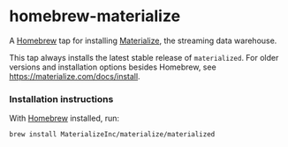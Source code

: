 # homebrew-materialize

A [Homebrew] tap for installing [Materialize], the streaming data warehouse.

This tap always installs the latest stable release of `materialized`. For older
versions and installation options besides Homebrew, see
<https://materialize.com/docs/install>.

### Installation instructions

With [Homebrew] installed, run:

```shell
brew install MaterializeInc/materialize/materialized
```

[Materialize]: https://materialize.com
[Homebrew]: https://brew.sh
